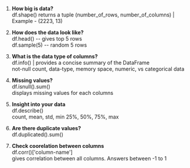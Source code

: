 
1. **How big is data?**  
    df.shape()
    returns a tuple (number_of_rows, number_of_columns) | Example - (2223, 13)

3. **How does the data look like?**  
    df.head() -- gives top 5 rows  
    df.sample(5) -- random 5 rows

4. **What is the data type of columns?**  
    df.info() | provides a concise summary of the DataFrame  
        not-null count, data-type, memory space, numeric, vs categorical data  

5. **Missing values?**  
    df.isnull().sum()  
    displays missing values for each columns
    
6. **Insight into your data**  
    df.describe()  
    count, mean, std, min 25%, 50%, 75%, max

7. **Are there duplicate values?**  
    df.duplicated().sum()

8. **Check coorelation between columns**  
    df.corr()['column-name']  
    gives correlation between all columns. Answers between -1 to 1
